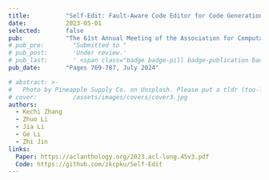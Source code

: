 ```yaml
---
title:          "Self-Edit: Fault-Aware Code Editor for Code Generation"
date:           2023-05-01
selected:       false
pub:            "The 61st Annual Meeting of the Association for Computational Linguistics (ACL 2023)"
# pub_pre:        "Submitted to "
# pub_post:       'Under review.'
# pub_last:       ' <span class="badge badge-pill badge-publication badge-success">CCF-A</span>'
pub_date:       "Pages 769-787, July 2024"

# abstract: >-
#   Photo by Pineapple Supply Co. on Unsplash. Please put a tldr (too-long-didnt-read, 1~2 sentences) of your publication here. It is not recommended to put the actual abstract here because it is usually too long to fit in. $\LaTeX$ is supported. $a=b+c$.
# cover:          /assets/images/covers/cover3.jpg
authors:
  - Kechi Zhang
  - Zhuo Li
  - Jia Li
  - Ge Li
  - Zhi Jin
links:
  Paper: https://aclanthology.org/2023.acl-long.45v3.pdf
  Code: https://github.com/zkcpku/Self-Edit
---
```

